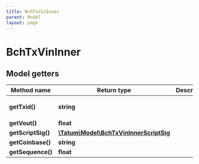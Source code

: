 ```yaml
---
title: BchTxVinInner
parent: Model
layout: page
---
```


# BchTxVinInner

## Model getters

Method name | Return type | Description | Notes
------------ | ------------- | ------------- | -------------
**getTxid()** | **string** |  | ex.: `eea57285462dd70dadcd431fc814857b3f81fe4d0a059a8c02c12fd7d33c02d1` [optional]
**getVout()** | **float** |  | ex.: `0` [optional]
**getScriptSig()** | [**\Tatum\Model\BchTxVinInnerScriptSig**](../BchTxVinInnerScriptSig) |  | ex.: `null` [optional]
**getCoinbase()** | **string** |  | ex.: `04ffff001d02fd04` [optional]
**getSequence()** | **float** |  | ex.: `2147483647` [optional]

